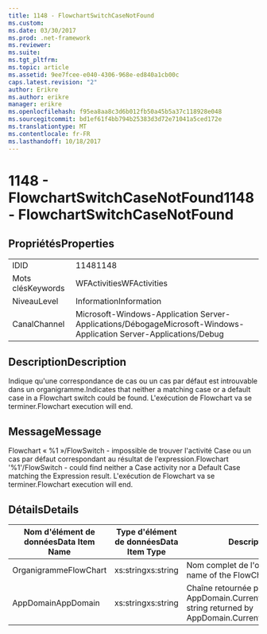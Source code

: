 ```yaml
---
title: 1148 - FlowchartSwitchCaseNotFound
ms.custom: 
ms.date: 03/30/2017
ms.prod: .net-framework
ms.reviewer: 
ms.suite: 
ms.tgt_pltfrm: 
ms.topic: article
ms.assetid: 9ee7fcee-e040-4306-968e-ed840a1cb00c
caps.latest.revision: "2"
author: Erikre
ms.author: erikre
manager: erikre
ms.openlocfilehash: f95ea8aa8c3d6b012fb50a45b5a37c118928e048
ms.sourcegitcommit: bd1ef61f4bb794b25383d3d72e71041a5ced172e
ms.translationtype: MT
ms.contentlocale: fr-FR
ms.lasthandoff: 10/18/2017
---
```

# <a name="1148---flowchartswitchcasenotfound"></a><span data-ttu-id="852d2-102">1148 - FlowchartSwitchCaseNotFound</span><span class="sxs-lookup"><span data-stu-id="852d2-102">1148 - FlowchartSwitchCaseNotFound</span></span>
## <a name="properties"></a><span data-ttu-id="852d2-103">Propriétés</span><span class="sxs-lookup"><span data-stu-id="852d2-103">Properties</span></span>  
  
|||  
|-|-|  
|<span data-ttu-id="852d2-104">ID</span><span class="sxs-lookup"><span data-stu-id="852d2-104">ID</span></span>|<span data-ttu-id="852d2-105">1148</span><span class="sxs-lookup"><span data-stu-id="852d2-105">1148</span></span>|  
|<span data-ttu-id="852d2-106">Mots clés</span><span class="sxs-lookup"><span data-stu-id="852d2-106">Keywords</span></span>|<span data-ttu-id="852d2-107">WFActivities</span><span class="sxs-lookup"><span data-stu-id="852d2-107">WFActivities</span></span>|  
|<span data-ttu-id="852d2-108">Niveau</span><span class="sxs-lookup"><span data-stu-id="852d2-108">Level</span></span>|<span data-ttu-id="852d2-109">Information</span><span class="sxs-lookup"><span data-stu-id="852d2-109">Information</span></span>|  
|<span data-ttu-id="852d2-110">Canal</span><span class="sxs-lookup"><span data-stu-id="852d2-110">Channel</span></span>|<span data-ttu-id="852d2-111">Microsoft-Windows-Application Server-Applications/Débogage</span><span class="sxs-lookup"><span data-stu-id="852d2-111">Microsoft-Windows-Application Server-Applications/Debug</span></span>|  
  
## <a name="description"></a><span data-ttu-id="852d2-112">Description</span><span class="sxs-lookup"><span data-stu-id="852d2-112">Description</span></span>  
 <span data-ttu-id="852d2-113">Indique qu'une correspondance de cas ou un cas par défaut est introuvable dans un organigramme.</span><span class="sxs-lookup"><span data-stu-id="852d2-113">Indicates that neither a matching case or a default case in a Flowchart switch could be found.</span></span> <span data-ttu-id="852d2-114">L'exécution de Flowchart va se terminer.</span><span class="sxs-lookup"><span data-stu-id="852d2-114">Flowchart execution will end.</span></span>  
  
## <a name="message"></a><span data-ttu-id="852d2-115">Message</span><span class="sxs-lookup"><span data-stu-id="852d2-115">Message</span></span>  
 <span data-ttu-id="852d2-116">Flowchart « %1 »/FlowSwitch - impossible de trouver l'activité Case ou un cas par défaut correspondant au résultat de l'expression.</span><span class="sxs-lookup"><span data-stu-id="852d2-116">Flowchart '%1'/FlowSwitch - could find neither a Case activity nor a Default Case matching the Expression result.</span></span> <span data-ttu-id="852d2-117">L'exécution de Flowchart va se terminer.</span><span class="sxs-lookup"><span data-stu-id="852d2-117">Flowchart execution will end.</span></span>  
  
## <a name="details"></a><span data-ttu-id="852d2-118">Détails</span><span class="sxs-lookup"><span data-stu-id="852d2-118">Details</span></span>  
  
|<span data-ttu-id="852d2-119">Nom d'élément de données</span><span class="sxs-lookup"><span data-stu-id="852d2-119">Data Item Name</span></span>|<span data-ttu-id="852d2-120">Type d'élément de données</span><span class="sxs-lookup"><span data-stu-id="852d2-120">Data Item Type</span></span>|<span data-ttu-id="852d2-121">Description</span><span class="sxs-lookup"><span data-stu-id="852d2-121">Description</span></span>|  
|--------------------|--------------------|-----------------|  
|<span data-ttu-id="852d2-122">Organigramme</span><span class="sxs-lookup"><span data-stu-id="852d2-122">FlowChart</span></span>|<span data-ttu-id="852d2-123">xs:string</span><span class="sxs-lookup"><span data-stu-id="852d2-123">xs:string</span></span>|<span data-ttu-id="852d2-124">Nom complet de l'organigramme.</span><span class="sxs-lookup"><span data-stu-id="852d2-124">The display name of the FlowChart.</span></span>|  
|<span data-ttu-id="852d2-125">AppDomain</span><span class="sxs-lookup"><span data-stu-id="852d2-125">AppDomain</span></span>|<span data-ttu-id="852d2-126">xs:string</span><span class="sxs-lookup"><span data-stu-id="852d2-126">xs:string</span></span>|<span data-ttu-id="852d2-127">Chaîne retournée par AppDomain.CurrentDomain.FriendlyName.</span><span class="sxs-lookup"><span data-stu-id="852d2-127">The string returned by AppDomain.CurrentDomain.FriendlyName.</span></span>|
